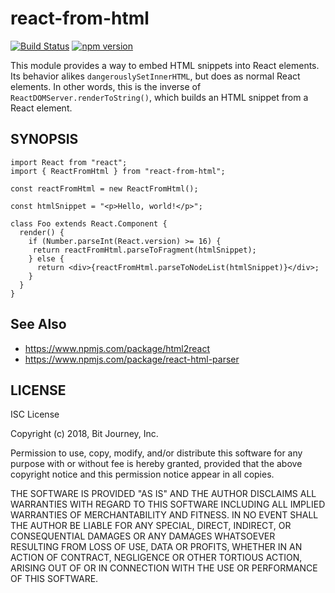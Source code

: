 # react-from-html

[![Build Status](https://travis-ci.org/bitjourney/react-from-html.svg?branch=master)](https://travis-ci.org/bitjourney/react-from-html) [![npm version](https://badge.fury.io/js/%40bitjourney%2Freact-from-html.svg)](https://badge.fury.io/js/%40bitjourney%2Freact-from-html)

This module provides a way to embed HTML snippets into React elements.
Its behavior alikes `dangerouslySetInnerHTML`, but does as normal React elements.
In other words, this is the inverse of `ReactDOMServer.renderToString()`, which
builds an HTML snippet from a React element.

## SYNOPSIS

```tsx
import React from "react";
import { ReactFromHtml } from "react-from-html";

const reactFromHtml = new ReactFromHtml();

const htmlSnippet = "<p>Hello, world!</p>";

class Foo extends React.Component {
  render() {
    if (Number.parseInt(React.version) >= 16) {
     return reactFromHtml.parseToFragment(htmlSnippet);
    } else {
      return <div>{reactFromHtml.parseToNodeList(htmlSnippet)}</div>;
    }
  }
}
```

## See Also

* https://www.npmjs.com/package/html2react
* https://www.npmjs.com/package/react-html-parser

## LICENSE

ISC License

Copyright (c) 2018, Bit Journey, Inc.

Permission to use, copy, modify, and/or distribute this software for any
purpose with or without fee is hereby granted, provided that the above
copyright notice and this permission notice appear in all copies.

THE SOFTWARE IS PROVIDED "AS IS" AND THE AUTHOR DISCLAIMS ALL WARRANTIES
WITH REGARD TO THIS SOFTWARE INCLUDING ALL IMPLIED WARRANTIES OF
MERCHANTABILITY AND FITNESS. IN NO EVENT SHALL THE AUTHOR BE LIABLE FOR
ANY SPECIAL, DIRECT, INDIRECT, OR CONSEQUENTIAL DAMAGES OR ANY DAMAGES
WHATSOEVER RESULTING FROM LOSS OF USE, DATA OR PROFITS, WHETHER IN AN
ACTION OF CONTRACT, NEGLIGENCE OR OTHER TORTIOUS ACTION, ARISING OUT OF
OR IN CONNECTION WITH THE USE OR PERFORMANCE OF THIS SOFTWARE.

